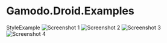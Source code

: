 Gamodo.Droid.Examples
=====================

StyleExample
![Screenshot 1](/screenshots/s1.jpg) ![Screenshot 2](/screenshots/s2.jpg) ![Screenshot 3](/screenshots/s3.jpg) ![Screenshot 4](/screenshots/s4.jpg)